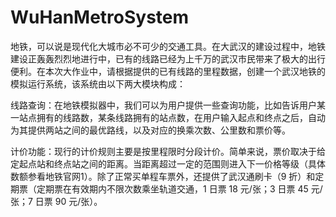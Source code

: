 # WuHanMetroSystem
地铁，可以说是现代化大城市必不可少的交通工具。在大武汉的建设过程中，地铁建设正轰轰烈烈地进行中，已有的线路已经为上千万的武汉市民带来了极大的出行便利。在本次大作业中，请根据提供的已有线路的里程数据，创建一个武汉地铁的模拟运行系统，该系统由以下两大模块构成：

线路查询：在地铁模拟器中，我们可以为用户提供一些查询功能，比如告诉用户某一站点拥有的线路数，某条线路拥有的站点数，在用户输入起点和终点之后，自动为其提供两站之间的最优路线，以及对应的换乘次数、公里数和票价等。

计价功能：现行的计价规则主要是按里程限时分段计价。简单来说，票价取决于给定起点站和终点站之间的距离。当距离超过一定的范围则进入下一价格等级（具体数额参看地铁官网1）。除了正常买单程车票外，还提供了武汉通刷卡（9 折）和定期票（定期票在有效期内不限次数乘坐轨道交通，1 日票 18 元/张；3 日票 45 元/张；7 日票 90 元/张）。
